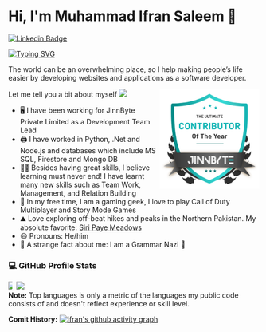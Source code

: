 # Hi, I'm Muhammad Ifran Saleem 👋

[![Linkedin Badge](https://img.shields.io/badge/-LinkedIn-0e76a8?style=flat-square&logo=Linkedin&logoColor=white)](https://www.linkedin.com/in/ifran-saleem-a2baba180/)

[![Typing SVG](https://readme-typing-svg.herokuapp.com?font=Fira+Code&pause=1000&width=435&lines=Nice+to+meet+you!;I+am+a+Software+Engineer;and+Tech+Enthusiast;I+can+get+your+ideas+into+software)](https://git.io/typing-svg)

The world can be an overwhelming place, so I help making people’s life easier by developing websites and applications as a software developer.

<a href="#"><img src="jb_badge.png" width="200" align="right" alt="avatar"/></a>

Let me tell you a bit about myself <img src="https://emojis.slackmojis.com/emojis/images/1520808873/3643/cool-doge.gif?1520808873" width="20" />

- 🖥️ I have been working for JinnByte Private Limited as a Development Team Lead
- 🖨️ I have worked in Python, .Net and Node.js and databases which include MS SQL, Firestore and Mongo DB
- 🧑‍💻 Besides having great skills, I believe learning must never end! I have learnt many new skills such as Team Work, Management, and Relation Building
- 🎾 In my free time, I am a gaming geek, I love to play Call of Duty Multiplayer and Story Mode Games
- ⛰️ Love exploring off-beat hikes and peaks in the Northern Pakistan. My absolute favorite: <a href="https://goo.gl/maps/zV3r6AYPzJPiWTPC9">Siri Paye Meadows</a>
- 😄 Pronouns: He/him
- 🤯 A strange fact about me: I am a Grammar Nazi 😬

<h3>💻 GitHub Profile Stats</h3>
<div style="display: flex;">
  <div style="padding-right: 0px;">
    <img width="50%" align="left" src="https://github-readme-stats.vercel.app/api?username=mifransaleem&theme=radical&count_private=true" />
  </div>
  <div style="padding-right: 0px;">
    <img width="50%" src="https://github-readme-stats.vercel.app/api/top-langs/?username=mifransaleem&layout=compact&theme=radical" />
  </div>
</div>
<b>Note:</b> Top languages is only a metric of the languages my public code consists of and doesn't reflect experience or skill level.

<b>Comit History:</b>
[![Ifran's github activity graph](https://github-readme-activity-graph.vercel.app/graph?username=mifransaleem&theme=dracula)](https://github.com/ashutosh00710/github-readme-activity-graph)
